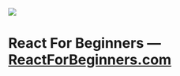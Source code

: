 ![](http://wes.io/dgAQ/content)

# React For Beginners — [ReactForBeginners.com](https://ReactForBeginners.com)
